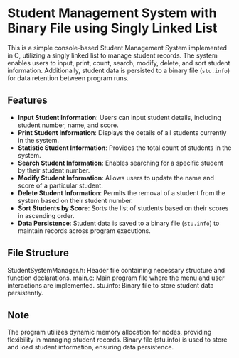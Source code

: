 # Student Management System with Binary File using Singly Linked List

This is a simple console-based Student Management System implemented in C, utilizing a singly linked list to manage student records. 
The system enables users to input, print, count, search, modify, delete, and sort student information.
Additionally, student data is persisted to a binary file (`stu.info`) for data retention between program runs.

## Features

- **Input Student Information**: Users can input student details, including student number, name, and score.
- **Print Student Information**: Displays the details of all students currently in the system.
- **Statistic Student Information**: Provides the total count of students in the system.
- **Search Student Information**: Enables searching for a specific student by their student number.
- **Modify Student Information**: Allows users to update the name and score of a particular student.
- **Delete Student Information**: Permits the removal of a student from the system based on their student number.
- **Sort Students by Score**: Sorts the list of students based on their scores in ascending order.
- **Data Persistence**: Student data is saved to a binary file (`stu.info`) to maintain records across program executions.


## File Structure
StudentSystemManager.h: Header file containing necessary structure and function declarations.
main.c: Main program file where the menu and user interactions are implemented.
stu.info: Binary file to store student data persistently.
## Note
The program utilizes dynamic memory allocation for nodes, providing flexibility in managing student records.
Binary file (stu.info) is used to store and load student information, ensuring data persistence.
